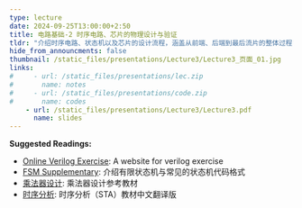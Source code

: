 ```yaml
---
type: lecture
date: 2024-09-25T13:00:00+2:50
title: 电路基础-2 时序电路、芯片的物理设计与验证
tldr: "介绍时序电路、状态机以及芯片的设计流程，涵盖从前端、后端到最后流片的整体过程"
hide_from_announcments: false
thumbnail: /static_files/presentations/Lecture3/Lecture3_页面_01.jpg
links: 
#     - url: /static_files/presentations/lec.zip
#       name: notes
#     - url: /static_files/presentations/code.zip
#       name: codes
    - url: /static_files/presentations/Lecture3/Lecture3.pdf
      name: slides
---
```

 **Suggested Readings:**
 - [Online Verilog Exercise](http://hdlbits.com): A website for verilog exercise
 - [FSM Supplementary](https://gitcode.csdn.net/65e7d48d1a836825ed789ace.html?dp_token=eyJ0eXAiOiJKV1QiLCJhbGciOiJIUzI1NiJ9.eyJpZCI6NzA0NTcyMSwiZXhwIjoxNzI3ODMyNTI3LCJpYXQiOjE3MjcyMjc3MjcsInVzZXJuYW1lIjoiSGlnZ3NCb3NlIn0.aQ_cBNLONcScbdGjBIkS7X-hwHC9vH0hMPlUcEL23Yk&spm=1001.2101.3001.6661.1&utm_medium=distribute.pc_relevant_t0.none-task-blog-2%7Edefault%7Ebaidujs_utm_term%7Eactivity-1-119421783-blog-125559829.235%5Ev43%5Epc_blog_bottom_relevance_base6&depth_1-utm_source=distribute.pc_relevant_t0.none-task-blog-2%7Edefault%7Ebaidujs_utm_term%7Eactivity-1-119421783-blog-125559829.235%5Ev43%5Epc_blog_bottom_relevance_base6&utm_relevant_index=1): 介绍有限状态机与常见的状态机代码格式
 - [乘法器设计](https://foxsen.github.io/archbase/%E8%BF%90%E7%AE%97%E5%99%A8%E8%AE%BE%E8%AE%A1.html#%E5%AE%9A%E7%82%B9%E8%A1%A5%E7%A0%81%E4%B9%98%E6%B3%95%E5%99%A8): 乘法器设计参考教材
 - [时序分析](https://zhuanlan.zhihu.com/p/345536827): 时序分析（STA）教材中文翻译版
